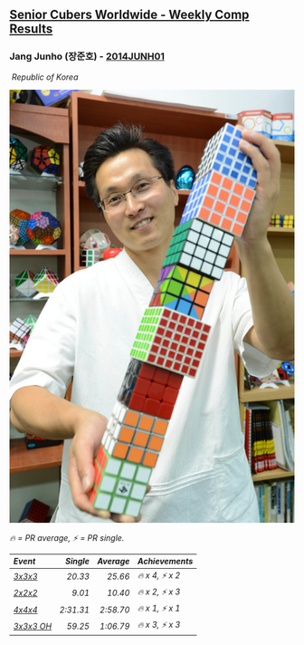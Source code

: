 <style>table {white-space: nowrap;}</style>
<link rel="stylesheet" type="text/css" href="/scw-comp/css/flags.css" />

## [Senior Cubers Worldwide - Weekly Comp Results](/scw-comp/results/)
### Jang Junho (장준호) - [2014JUNH01](https://www.worldcubeassociation.org/persons/2014JUNH01)

<i class="flag flag-KR" />&nbsp;Republic of Korea

![Jang Junho (장준호)](1513168942.jpg)

<span style="white-space: nowrap;">🔥 = PR average</span>, <span style="white-space: nowrap;">⚡ = PR single</span>.

| Event | Single | Average | Achievements|
| :-- | --: | --: | :-- |
| [3x3x3](333.md) | 20.33 | 25.66 | 🔥 x 4, ⚡ x 2 |
| [2x2x2](222.md) | 9.01 | 10.40 | 🔥 x 2, ⚡ x 3 |
| [4x4x4](444.md) | 2:31.31 | 2:58.70 | 🔥 x 1, ⚡ x 1 |
| [3x3x3 OH](333oh.md) | 59.25 | 1:06.79 | 🔥 x 3, ⚡ x 3 |

<!-- Global site tag (gtag.js) - Google Analytics -->
<script async src="https://www.googletagmanager.com/gtag/js?id=UA-86348435-3"></script>
<script>window.dataLayer = window.dataLayer || []; function gtag() {dataLayer.push(arguments);} gtag('js', new Date()); gtag('config', 'UA-86348435-3');</script>
